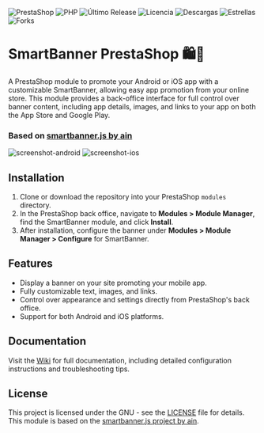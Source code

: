 ![PrestaShop](https://badgen.net/badge/PrestaShop/8.x/blue)
![PHP](https://badgen.net/badge/PHP/8.0%20%7C%208.1/8892BF)
![Último Release](https://badgen.net/github/release/JoseManuelPedraja/smartbanner?include_prereleases)
![Licencia](https://badgen.net/github/license/JoseManuelPedraja/smartbanner)
![Descargas](https://badgen.net/github/assets-dl/JoseManuelPedraja/smartbanner)
![Estrellas](https://badgen.net/github/stars/JoseManuelPedraja/smartbanner)
![Forks](https://badgen.net/github/forks/JoseManuelPedraja/smartbanner)

# SmartBanner PrestaShop 🛍️📱

A PrestaShop module to promote your Android or iOS app with a customizable SmartBanner, allowing easy app promotion from your online store. This module provides a back-office interface for full control over banner content, including app details, images, and links to your app on both the App Store and Google Play.

### Based on [smartbanner.js by ain](https://github.com/ain/smartbanner.js/tree/main)

![screenshot-android](https://github.com/user-attachments/assets/23b4bf9e-b12d-4a0d-b856-502a06802d18)
![screenshot-ios](https://github.com/user-attachments/assets/6a58743c-4664-450f-b671-84e270ebeb04)


## Installation

1. Clone or download the repository into your PrestaShop `modules` directory.
2. In the PrestaShop back office, navigate to **Modules > Module Manager**, find the SmartBanner module, and click **Install**.
3. After installation, configure the banner under **Modules > Module Manager > Configure** for SmartBanner.

## Features

- Display a banner on your site promoting your mobile app.
- Fully customizable text, images, and links.
- Control over appearance and settings directly from PrestaShop's back office.
- Support for both Android and iOS platforms.

## Documentation

Visit the [Wiki](https://github.com/JoseManuelPedraja/smartbanner/wiki) for full documentation, including detailed configuration instructions and troubleshooting tips.

## License

This project is licensed under the GNU - see the [LICENSE](LICENSE.md) file for details. This module is based on the [smartbanner.js project by ain](https://github.com/ain/smartbanner.js/tree/main).

